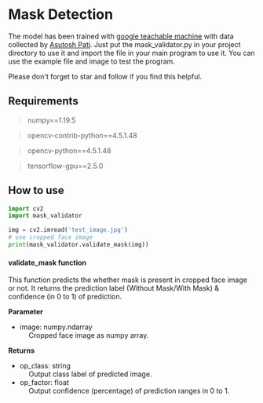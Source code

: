 # Mask Detection


The model has been trained with [google teachable machine](https://teachablemachine.withgoogle.com/train/image) with 
data collected by [Asutosh Pati](https://in.linkedin.com/in/asutoshpati).
Just put the mask_validator.py in your project directory to use it and import the file in your main program to use it. 
You can use the example file and image to test the program.

Please don't forget to star and follow if you find this helpful.

## Requirements

> numpy==1.19.5

> opencv-contrib-python==4.5.1.48

> opencv-python==4.5.1.48

>tensorflow-gpu==2.5.0

## How to use
```python
import cv2
import mask_validator

img = cv2.imread('test_image.jpg')
# use cropped face image
print(mask_validator.validate_mask(img))
```

#### validate_mask function
This function predicts the whether mask is present in cropped face image or not. It
returns the prediction label (Without Mask/With Mask) & confidence (in 0 to 1) of prediction.

**Parameter**
* image: numpy.ndarray  
  &emsp; Cropped face image as numpy array.  

**Returns**
* op_class: string  
  &emsp; Output class label of predicted image.
* op_factor: float  
  &emsp; Output confidence (percentage) of prediction ranges in 0 to 1.
  
